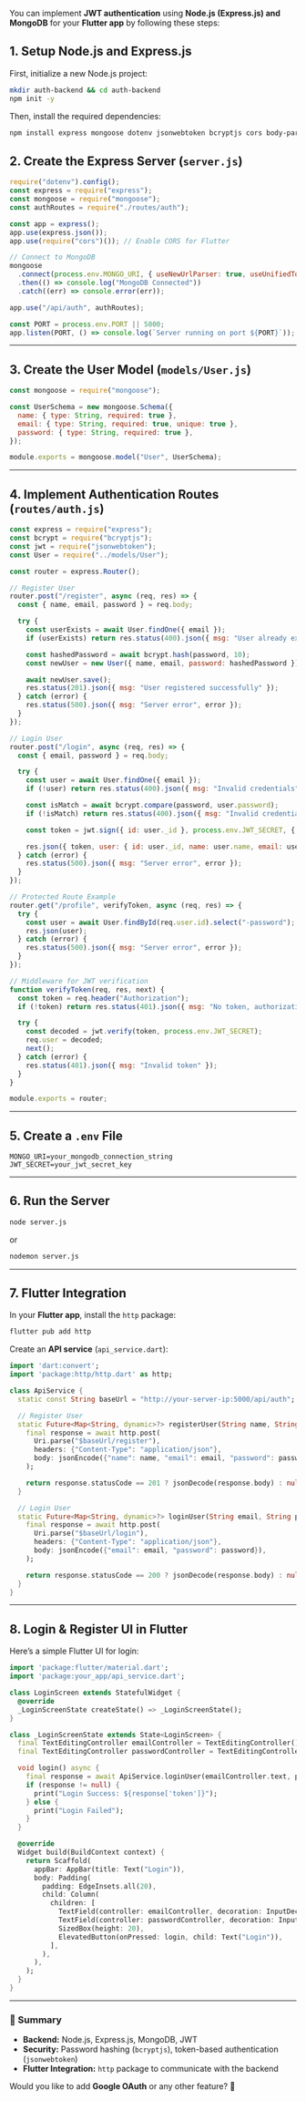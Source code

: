 You can implement **JWT authentication** using **Node.js (Express.js) and MongoDB** for your **Flutter app** by following these steps:  

## **1. Setup Node.js and Express.js**
First, initialize a new Node.js project:  
```sh
mkdir auth-backend && cd auth-backend
npm init -y
```
Then, install the required dependencies:  
```sh
npm install express mongoose dotenv jsonwebtoken bcryptjs cors body-parser
```

## **2. Create the Express Server (`server.js`)**
```javascript
require("dotenv").config();
const express = require("express");
const mongoose = require("mongoose");
const authRoutes = require("./routes/auth");

const app = express();
app.use(express.json());
app.use(require("cors")()); // Enable CORS for Flutter

// Connect to MongoDB
mongoose
  .connect(process.env.MONGO_URI, { useNewUrlParser: true, useUnifiedTopology: true })
  .then(() => console.log("MongoDB Connected"))
  .catch((err) => console.error(err));

app.use("/api/auth", authRoutes);

const PORT = process.env.PORT || 5000;
app.listen(PORT, () => console.log(`Server running on port ${PORT}`));
```

---

## **3. Create the User Model (`models/User.js`)**
```javascript
const mongoose = require("mongoose");

const UserSchema = new mongoose.Schema({
  name: { type: String, required: true },
  email: { type: String, required: true, unique: true },
  password: { type: String, required: true },
});

module.exports = mongoose.model("User", UserSchema);
```

---

## **4. Implement Authentication Routes (`routes/auth.js`)**
```javascript
const express = require("express");
const bcrypt = require("bcryptjs");
const jwt = require("jsonwebtoken");
const User = require("../models/User");

const router = express.Router();

// Register User
router.post("/register", async (req, res) => {
  const { name, email, password } = req.body;

  try {
    const userExists = await User.findOne({ email });
    if (userExists) return res.status(400).json({ msg: "User already exists" });

    const hashedPassword = await bcrypt.hash(password, 10);
    const newUser = new User({ name, email, password: hashedPassword });

    await newUser.save();
    res.status(201).json({ msg: "User registered successfully" });
  } catch (error) {
    res.status(500).json({ msg: "Server error", error });
  }
});

// Login User
router.post("/login", async (req, res) => {
  const { email, password } = req.body;

  try {
    const user = await User.findOne({ email });
    if (!user) return res.status(400).json({ msg: "Invalid credentials" });

    const isMatch = await bcrypt.compare(password, user.password);
    if (!isMatch) return res.status(400).json({ msg: "Invalid credentials" });

    const token = jwt.sign({ id: user._id }, process.env.JWT_SECRET, { expiresIn: "1d" });

    res.json({ token, user: { id: user._id, name: user.name, email: user.email } });
  } catch (error) {
    res.status(500).json({ msg: "Server error", error });
  }
});

// Protected Route Example
router.get("/profile", verifyToken, async (req, res) => {
  try {
    const user = await User.findById(req.user.id).select("-password");
    res.json(user);
  } catch (error) {
    res.status(500).json({ msg: "Server error", error });
  }
});

// Middleware for JWT verification
function verifyToken(req, res, next) {
  const token = req.header("Authorization");
  if (!token) return res.status(401).json({ msg: "No token, authorization denied" });

  try {
    const decoded = jwt.verify(token, process.env.JWT_SECRET);
    req.user = decoded;
    next();
  } catch (error) {
    res.status(401).json({ msg: "Invalid token" });
  }
}

module.exports = router;
```

---

## **5. Create a `.env` File**
```env
MONGO_URI=your_mongodb_connection_string
JWT_SECRET=your_jwt_secret_key
```

---

## **6. Run the Server**
```sh
node server.js
```
or
```sh
nodemon server.js
```

---

## **7. Flutter Integration**
In your **Flutter app**, install the `http` package:  
```sh
flutter pub add http
```

Create an **API service** (`api_service.dart`):  
```dart
import 'dart:convert';
import 'package:http/http.dart' as http;

class ApiService {
  static const String baseUrl = "http://your-server-ip:5000/api/auth";

  // Register User
  static Future<Map<String, dynamic>?> registerUser(String name, String email, String password) async {
    final response = await http.post(
      Uri.parse("$baseUrl/register"),
      headers: {"Content-Type": "application/json"},
      body: jsonEncode({"name": name, "email": email, "password": password}),
    );

    return response.statusCode == 201 ? jsonDecode(response.body) : null;
  }

  // Login User
  static Future<Map<String, dynamic>?> loginUser(String email, String password) async {
    final response = await http.post(
      Uri.parse("$baseUrl/login"),
      headers: {"Content-Type": "application/json"},
      body: jsonEncode({"email": email, "password": password}),
    );

    return response.statusCode == 200 ? jsonDecode(response.body) : null;
  }
}
```

---

## **8. Login & Register UI in Flutter**
Here’s a simple Flutter UI for login:

```dart
import 'package:flutter/material.dart';
import 'package:your_app/api_service.dart';

class LoginScreen extends StatefulWidget {
  @override
  _LoginScreenState createState() => _LoginScreenState();
}

class _LoginScreenState extends State<LoginScreen> {
  final TextEditingController emailController = TextEditingController();
  final TextEditingController passwordController = TextEditingController();

  void login() async {
    final response = await ApiService.loginUser(emailController.text, passwordController.text);
    if (response != null) {
      print("Login Success: ${response['token']}");
    } else {
      print("Login Failed");
    }
  }

  @override
  Widget build(BuildContext context) {
    return Scaffold(
      appBar: AppBar(title: Text("Login")),
      body: Padding(
        padding: EdgeInsets.all(20),
        child: Column(
          children: [
            TextField(controller: emailController, decoration: InputDecoration(labelText: "Email")),
            TextField(controller: passwordController, decoration: InputDecoration(labelText: "Password"), obscureText: true),
            SizedBox(height: 20),
            ElevatedButton(onPressed: login, child: Text("Login")),
          ],
        ),
      ),
    );
  }
}
```

---

### **🔹 Summary**
- **Backend:** Node.js, Express.js, MongoDB, JWT
- **Security:** Password hashing (`bcryptjs`), token-based authentication (`jsonwebtoken`)
- **Flutter Integration:** `http` package to communicate with the backend  

Would you like to add **Google OAuth** or any other feature? 🚀